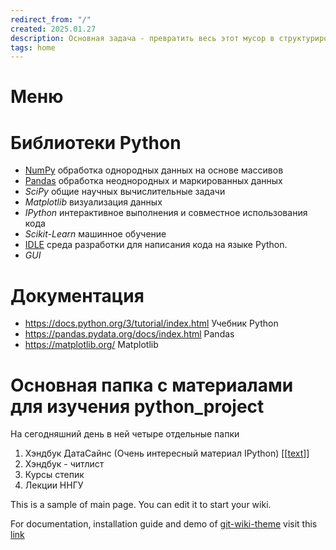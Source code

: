 ```yaml
---
redirect_from: "/"
created: 2025.01.27
description: Основная задача - превратить весь этот мусор в структурированную базу знаний
tags: home
---
```

# Меню
 

# Библиотеки Python
- [NumPy](NumPy.md) обработка однородных данных на основе массивов
- [Pandas](Pandas.md) обработка неоднородных и маркированных данных
- _SciPy_ общие научных вычислительные задачи
- _Matplotlib_ визуализация данных
- _IPython_ интерактивное выполнения и совместное использования кода
- _Scikit-Learn_ машинное обучение
- [IDLE](IDLE.md) среда разработки для написания кода на языке Python. 
- *GUI*
# Документация
- https://docs.python.org/3/tutorial/index.html Учебник Python
- https://pandas.pydata.org/docs/index.html Pandas
- https://matplotlib.org/ Matplotlib

# Основная папка с материалами для изучения python_project
На сегодняшний день в ней четыре отдельные папки
1. Хэндбук ДатаСайнс  (Очень интерeсный материал IPython) [[[text](PythonDataSainceHandbook)]]
2. Хэндбук - читлист
3. Курсы степик
4. Лекции ННГУ


This is a sample of main page. You can edit it to start your wiki.

For documentation, installation guide and demo of [git-wiki-theme](git-wiki-theme) visit this [link](http://drassil.github.io/git-wiki/)

